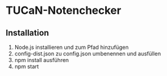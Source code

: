 # TUCaN-Notenchecker

## Installation
1. Node.js installieren und zum Pfad hinzufügen
2. config-dist.json zu config.json umbenennen und ausfüllen
3. npm install ausführen
4. npm start